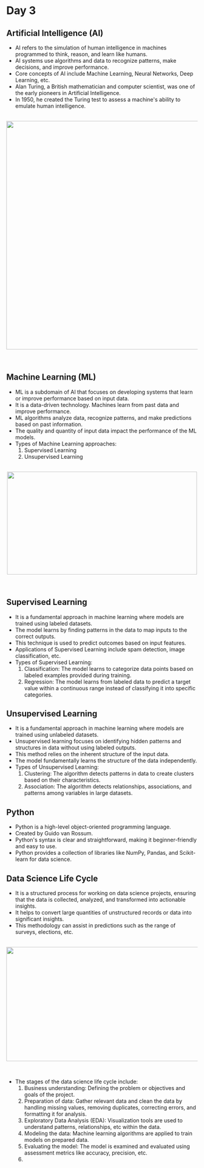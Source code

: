 # Day 3
## Artificial Intelligence (AI)
* AI refers to the simulation of human intelligence in machines programmed to think, reason, and learn like humans.
* AI systems use algorithms and data to recognize patterns, make decisions, and improve performance.
* Core concepts of AI include Machine Learning, Neural Networks, Deep Learning, etc.
* Alan Turing, a British mathematician and computer scientist, was one of the early pioneers in Artificial Intelligence.
* In 1950, he created the Turing test to assess a machine's ability to emulate human intelligence.
  
<p align="center">
<br>
  <img src="https://github.com/user-attachments/assets/e69e0711-d558-44af-a9c2-4a79262c51dc" width="600"/>
</p>
<br>

## Machine Learning (ML)
* ML is a subdomain of AI that focuses on developing systems that learn or improve performance based on input data.
* It is a data-driven technology. Machines learn from past data and improve performance.
* ML algorithms analyze data, recognize patterns, and make predictions based on past information.
* The quality and quantity of input data impact the performance of the ML models.
* Types of Machine Learning approaches:
  1. Supervised Learning
  2. Unsupervised Learning

<p align="center">
<br>
  <img src="https://github.com/user-attachments/assets/d60846da-0069-44ec-af5e-c60abe6d6323" width="500" height="270"/>
</p>
<br>

## Supervised Learning
* It is a fundamental approach in machine learning where models are trained using labeled datasets.
* The model learns by finding patterns in the data to map inputs to the correct outputs.
* This technique is used to predict outcomes based on input features.
* Applications of Supervised Learning include spam detection, image classification, etc.
* Types of Supervised Learning:
  1. Classification: The model learns to categorize data points based on labeled examples provided during training.
  2. Regression: The model learns from labeled data to predict a target value within a continuous range instead of classifying it into specific categories.

 ## Unsupervised Learning
 * It is a fundamental approach in machine learning where models are trained using unlabeled datasets.
 * Unsupervised learning focuses on identifying hidden patterns and structures in data without using labeled outputs.
 * This method relies on the inherent structure of the input data.
 * The model fundamentally learns the structure of the data independently.
 * Types of Unsupervised Learning:
   1. Clustering: The algorithm detects patterns in data to create clusters based on their characteristics.
   2. Association: The algorithm detects relationships, associations, and patterns among variables in large datasets.

## Python 
* Python is a high-level object-oriented programming language.
* Created by Guido van Rossum.
* Python's syntax is clear and straightforward, making it beginner-friendly and easy to use.
* Python provides a collection of libraries like NumPy, Pandas, and Scikit-learn for data science.

## Data Science Life Cycle
* It is a structured process for working on data science projects, ensuring that the data is collected, analyzed, and transformed into actionable insights.
* It helps to convert large quantities of unstructured records or data into significant insights.
* This methodology can assist in predictions such as the range of surveys, elections, etc.

<p align="center">
<br>
  <img src="https://github.com/user-attachments/assets/3834e221-a556-4c29-93d2-88048cb7d592" width="570" height="300"/>
</p>
<br>
  
* The stages of the data science life cycle include:
  1. Business understanding: Defining the problem or objectives and goals of the project.
  2. Preparation of data: Gather relevant data and clean the data by handling missing values, removing duplicates, correcting errors,
     and formatting it for analysis. 
  3. Exploratory Data Analysis (EDA): Visualization tools are used to understand patterns, relationships, etc within the data.
  4. Modeling the data: Machine learning algorithms are applied to train models on prepared data.
  5. Evaluating the model: The model is examined and evaluated using assessment metrics like accuracy, precision, etc.
  6. 
  


